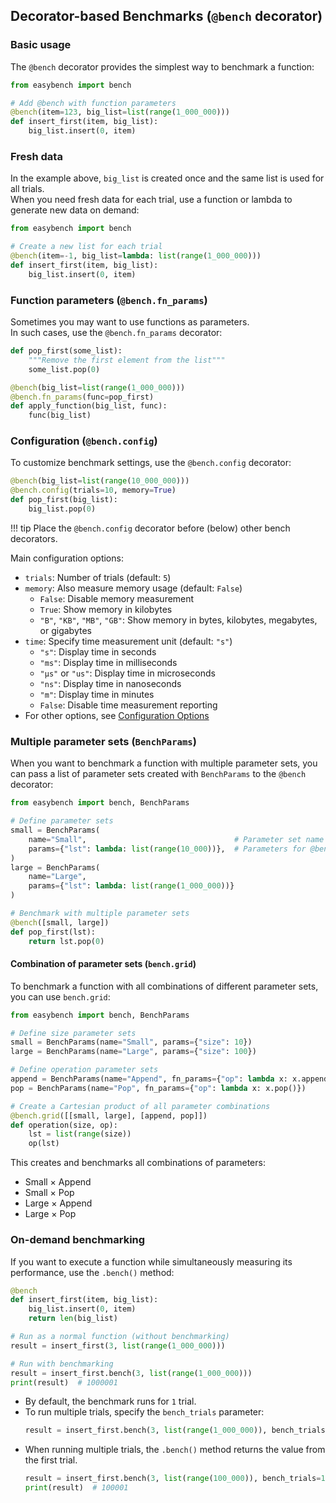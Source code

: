 ## Decorator-based Benchmarks (`@bench` decorator)

### **Basic usage**

The `@bench` decorator provides the simplest way to benchmark a function:

```python
from easybench import bench

# Add @bench with function parameters
@bench(item=123, big_list=list(range(1_000_000)))
def insert_first(item, big_list):
    big_list.insert(0, item)
```

### **Fresh data**

In the example above, `big_list` is created once and the same list is used for all trials.  
When you need fresh data for each trial, use a function or lambda to generate new data on demand:

```python
from easybench import bench

# Create a new list for each trial
@bench(item=-1, big_list=lambda: list(range(1_000_000)))
def insert_first(item, big_list):
    big_list.insert(0, item)
```

### **Function parameters** (`@bench.fn_params`)

Sometimes you may want to use functions as parameters.  
In such cases, use the `@bench.fn_params` decorator:

```python
def pop_first(some_list):
    """Remove the first element from the list"""
    some_list.pop(0)

@bench(big_list=list(range(1_000_000)))
@bench.fn_params(func=pop_first)
def apply_function(big_list, func):
    func(big_list)
```

### **Configuration** (`@bench.config`)

To customize benchmark settings, use the `@bench.config` decorator:

```python
@bench(big_list=list(range(10_000_000)))
@bench.config(trials=10, memory=True)
def pop_first(big_list):
    big_list.pop(0)
```

!!! tip
    Place the `@bench.config` decorator before (below) other bench decorators.  


Main configuration options:

* `trials`: Number of trials (default: `5`)
* `memory`: Also measure memory usage (default: `False`)
    * `False`: Disable memory measurement
    * `True`: Show memory in kilobytes
    * `"B"`, `"KB"`, `"MB"`, `"GB"`: Show memory in bytes, kilobytes, megabytes, or gigabytes
* `time`: Specify time measurement unit (default: `"s"`)
    * `"s"`: Display time in seconds
    * `"ms"`: Display time in milliseconds 
    * `"μs"` or `"us"`: Display time in microseconds
    * `"ns"`: Display time in nanoseconds
    * `"m"`: Display time in minutes
    * `False`: Disable time measurement reporting
* For other options, see [Configuration Options](./class-based.md#configuration-options)

### **Multiple parameter sets** (`BenchParams`)

When you want to benchmark a function with multiple parameter sets,
you can pass a list of parameter sets created with `BenchParams` to the `@bench` decorator:

```python
from easybench import bench, BenchParams

# Define parameter sets
small = BenchParams(
    name="Small",                                 # Parameter set name
    params={"lst": lambda: list(range(10_000))},  # Parameters for @bench
)
large = BenchParams(
    name="Large",
    params={"lst": lambda: list(range(1_000_000))}
)

# Benchmark with multiple parameter sets
@bench([small, large])
def pop_first(lst):
    return lst.pop(0)
```

#### **Combination of parameter sets** (`bench.grid`)

To benchmark a function with all combinations of different parameter sets, you can use `bench.grid`:

```python
from easybench import bench, BenchParams

# Define size parameter sets
small = BenchParams(name="Small", params={"size": 10})
large = BenchParams(name="Large", params={"size": 100})

# Define operation parameter sets
append = BenchParams(name="Append", fn_params={"op": lambda x: x.append(0)})
pop = BenchParams(name="Pop", fn_params={"op": lambda x: x.pop()})

# Create a Cartesian product of all parameter combinations
@bench.grid([[small, large], [append, pop]])
def operation(size, op):
    lst = list(range(size))
    op(lst)
```

This creates and benchmarks all combinations of parameters:

- Small × Append
- Small × Pop
- Large × Append
- Large × Pop

### **On-demand benchmarking**

If you want to execute a function while simultaneously measuring its performance, use the `.bench()` method:

```python
@bench
def insert_first(item, big_list):
    big_list.insert(0, item)
    return len(big_list)

# Run as a normal function (without benchmarking)
result = insert_first(3, list(range(1_000_000)))

# Run with benchmarking
result = insert_first.bench(3, list(range(1_000_000)))
print(result)  # 1000001
```

* By default, the benchmark runs for `1` trial.
* To run multiple trials, specify the `bench_trials` parameter:
  ```python
  result = insert_first.bench(3, list(range(1_000_000)), bench_trials=10)
  ```
* When running multiple trials, the `.bench()` method returns the value from the first trial.
  ```python
  result = insert_first.bench(3, list(range(100_000)), bench_trials=10)
  print(result)  # 100001
  ```
